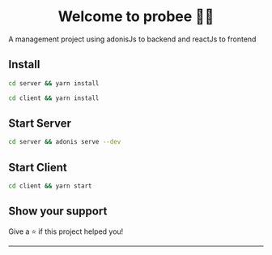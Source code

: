 <h1 align="center">Welcome to probee 📝🐝</h1>
<p>
  A management project using adonisJs to backend and reactJs to frontend
</p>

## Install

```sh
cd server && yarn install 
```
```sh
cd client && yarn install
```

## Start Server

```sh
cd server && adonis serve --dev
```

## Start Client

```sh
cd client && yarn start
```

## Show your support

Give a ⭐️ if this project helped you!

***
